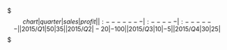 
$$$ chart
| quarter | sales | profit |
|:------- |:----- |:------ |
| 2015/Q1 | 50    | 35     |
| 2015/Q2 | -20   | -100   |
| 2015/Q3 | 10    | -5     |
| 2015/Q4 | 30    | 25     |
$$$
